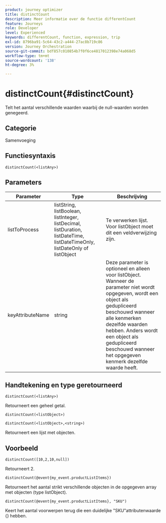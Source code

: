 ```yaml
---
product: journey optimizer
title: distinctCount
description: Meer informatie over de functie differentCount
feature: Journeys
role: Developer
level: Experienced
keywords: differentCount, function, expression, trip
exl-id: 8796ba91-5c64-43c2-a444-27ac8b719c86
version: Journey Orchestration
source-git-commit: bdf857c010854b7f0f6ce4817012398e74a068d5
workflow-type: tm+mt
source-wordcount: '138'
ht-degree: 3%

---
```


# distinctCount{#distinctCount}

Telt het aantal verschillende waarden waarbij de null-waarden worden genegeerd.

## Categorie

Samenvoeging

## Functiesyntaxis

`distinctCount(<listAny>)`

## Parameters

| Parameter | Type | Beschrijving |
|-----------|------------------|------------------|
| listToProcess | listString, listBoolean, listInteger, listDecimal, listDuration, listDateTime, listDateTimeOnly, listDateOnly of listObject | Te verwerken lijst. Voor listObject moet dit een veldverwijzing zijn. |
| keyAttributeName | string | Deze parameter is optioneel en alleen voor listObject. Wanneer de parameter niet wordt opgegeven, wordt een object als gedupliceerd beschouwd wanneer alle kenmerken dezelfde waarden hebben. Anders wordt een object als gedupliceerd beschouwd wanneer het opgegeven kenmerk dezelfde waarde heeft. |

## Handtekening en type geretourneerd

`distinctCount(<listAny>)`

Retourneert een geheel getal.

`distinctCount(<listObject>)`

`distinctCount(<listObject>,<string>)`

Retourneert een lijst met objecten.


## Voorbeeld

`distinctCount([10,2,10,null])`

Retourneert 2.

`distinctCount(@event{my_event.productListItems})`

Retourneert het aantal strikt verschillende objecten in de opgegeven array met objecten (type listObject).

`distinctCount(@event{my_event.productListItems}, "SKU")`

Keert het aantal voorwerpen terug die een duidelijke &quot;SKU&quot;attributenwaarde {} hebben.
